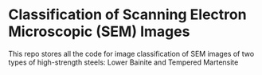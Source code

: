 # Classification of Scanning Electron Microscopic (SEM) Images
This repo stores all the code for image classification of SEM images of two types of high-strength steels: Lower Bainite and Tempered Martensite
